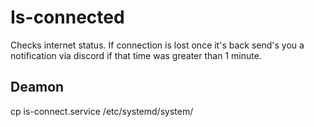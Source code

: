 # Is-connected

Checks internet status. If connection is lost once it's back send's you a notification via discord if that time was greater than 1 minute.

## Deamon

cp is-connect.service /etc/systemd/system/